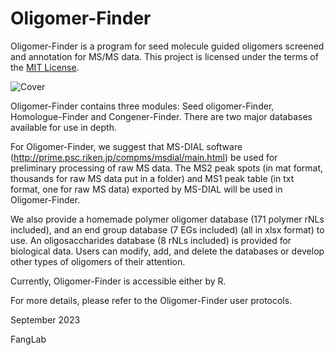 # Oligomer-Finder
Oligomer-Finder is a program for seed molecule guided oligomers screened and annotation for MS/MS data. This project is licensed under the terms of the [MIT License]([./LICENSE](https://github.com/FangLabNTU/Oligomer-Finder/blob/main/LICENSE.txt)).

![Cover](https://github.com/FangLabNTU/Oligomer-Finder/assets/67109373/b4018489-a248-4aa4-9c00-b2003291b166)


Oligomer-Finder contains three modules: Seed oligomer-Finder, Homologue-Finder and Congener-Finder. There are two major databases available for use in depth.

For Oligomer-Finder, we suggest that MS-DIAL software  (http://prime.psc.riken.jp/compms/msdial/main.html) be used for preliminary processing of raw MS data. The MS2 peak spots (in mat format, thousands for raw MS data put in a folder) and MS1 peak table (in txt format, one for raw MS data) exported by MS-DIAL will be used in Oligomer-Finder.

We also provide a homemade polymer oligomer database (171 polymer rNLs included), and an end group database (7 EGs included) (all in xlsx format) to use.  An oligosaccharides database (8 rNLs included) is provided for biological data. Users can modify, add, and delete the databases or develop other types of oligomers of their attention. 

Currently, Oligomer-Finder is accessible either by R.

For more details, please refer to the Oligomer-Finder user protocols.

September 2023

FangLab
